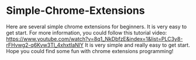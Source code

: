 # Simple-Chrome-Extensions
Here are several simple chrome extensions for beginners.  It is very easy to get start.
For more information, you could follow this tutorial video: https://www.youtube.com/watch?v=8q1_NkDbfzE&index=1&list=PLC3y8-rFHvwg2-q6Kvw3Tl_4xhxtIaNlY
It is very simple and really easy to get start. Hope you could find some fun with chrome extensions programming!
